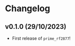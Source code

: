 # Changelog

<!--next-version-placeholder-->

## v0.1.0 (29/10/2023)

- First release of `prime_rf2877`!